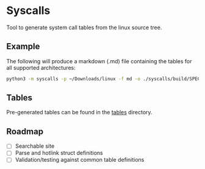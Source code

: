 # Syscalls

Tool to generate system call tables from the linux source tree.

## Example

The following will produce a markdown (.md) file containing the tables for all supported
architectures:

```sh
python3 -m syscalls -p ~/Downloads/linux -f md -o ./syscalls/build/SPEC.md
```

## Tables

Pre-generated tables can be found in the [tables](tables) directory.

## Roadmap

- [ ] Searchable site
- [ ] Parse and hotlink struct definitions
- [ ] Validation/testing against common table definitions
